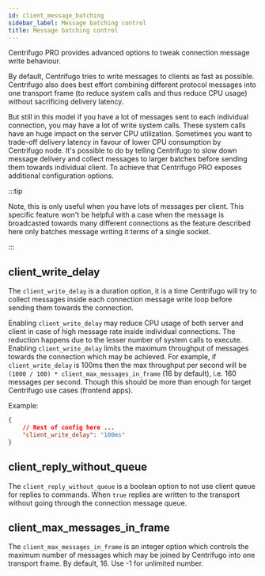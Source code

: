```yaml
---
id: client_message_batching
sidebar_label: Message batching control
title: Message batching control
---
```


Centrifugo PRO provides advanced options to tweak connection message write behaviour.

By default, Centrifugo tries to write messages to clients as fast as possible. Centrifugo also does best effort combining different protocol messages into one transport frame (to reduce system calls and thus reduce CPU usage) without sacrificing delivery latency.

But still in this model if you have a lot of messages sent to each individual connection, you may have a lot of write system calls. These system calls have an huge impact on the server CPU utilization. Sometimes you want to trade-off delivery latency in favour of lower CPU consumption by Centrifugo node. It's possible to do by telling Centrifugo to slow down message delivery and collect messages to larger batches before sending them towards individual client. To achieve that Centrifugo PRO exposes additional configuration options.

:::tip

Note, this is only useful when you have lots of messages per client. This specific feature won't be helpful with a case when the message is broadcasted towards many different connections as the feature described here only batches message writing it terms of a single socket.

:::

## client_write_delay

The `client_write_delay` is a duration option, it is a time Centrifugo will try to collect messages inside each connection message write loop before sending them towards the connection.

Enabling `client_write_delay` may reduce CPU usage of both server and client in case of high message rate inside individual connections. The reduction happens due to the lesser number of system calls to execute. Enabling `client_write_delay` limits the maximum throughput of messages towards the connection which may be achieved. For example, if `client_write_delay` is 100ms then the max throughput per second will be `(1000 / 100) * client_max_messages_in_frame` (16 by default), i.e. 160 messages per second. Though this should be more than enough for target Centrifugo use cases (frontend apps).

Example:

```json title="config.json"
{
    // Rest of config here ...
    "client_write_delay": "100ms"
}
```

## client_reply_without_queue

The `client_reply_without_queue` is a boolean option to not use client queue for replies to commands. When `true` replies are written to the transport without going through the connection message queue.

## client_max_messages_in_frame

The `client_max_messages_in_frame` is an integer option which controls the maximum number of messages which may be joined by Centrifugo into one transport frame. By default, 16. Use -1 for unlimited number.
